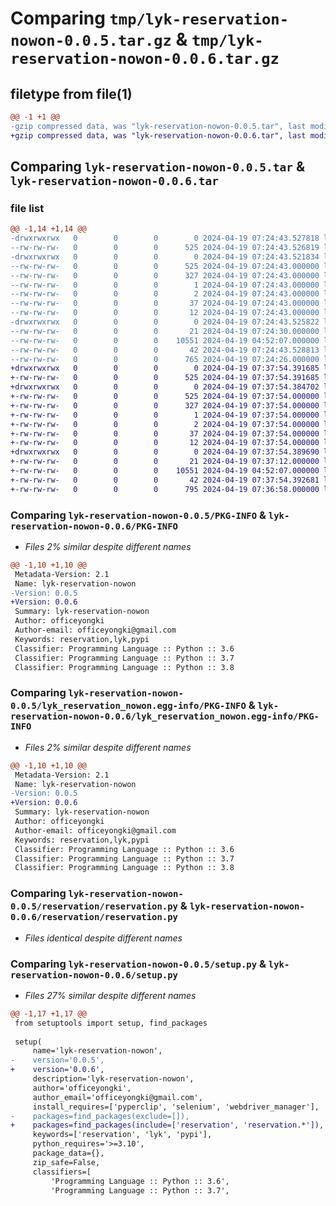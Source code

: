 # Comparing `tmp/lyk-reservation-nowon-0.0.5.tar.gz` & `tmp/lyk-reservation-nowon-0.0.6.tar.gz`

## filetype from file(1)

```diff
@@ -1 +1 @@
-gzip compressed data, was "lyk-reservation-nowon-0.0.5.tar", last modified: Fri Apr 19 07:24:43 2024, max compression
+gzip compressed data, was "lyk-reservation-nowon-0.0.6.tar", last modified: Fri Apr 19 07:37:54 2024, max compression
```

## Comparing `lyk-reservation-nowon-0.0.5.tar` & `lyk-reservation-nowon-0.0.6.tar`

### file list

```diff
@@ -1,14 +1,14 @@
-drwxrwxrwx   0        0        0        0 2024-04-19 07:24:43.527818 lyk-reservation-nowon-0.0.5/
--rw-rw-rw-   0        0        0      525 2024-04-19 07:24:43.526819 lyk-reservation-nowon-0.0.5/PKG-INFO
-drwxrwxrwx   0        0        0        0 2024-04-19 07:24:43.521834 lyk-reservation-nowon-0.0.5/lyk_reservation_nowon.egg-info/
--rw-rw-rw-   0        0        0      525 2024-04-19 07:24:43.000000 lyk-reservation-nowon-0.0.5/lyk_reservation_nowon.egg-info/PKG-INFO
--rw-rw-rw-   0        0        0      327 2024-04-19 07:24:43.000000 lyk-reservation-nowon-0.0.5/lyk_reservation_nowon.egg-info/SOURCES.txt
--rw-rw-rw-   0        0        0        1 2024-04-19 07:24:43.000000 lyk-reservation-nowon-0.0.5/lyk_reservation_nowon.egg-info/dependency_links.txt
--rw-rw-rw-   0        0        0        2 2024-04-19 07:24:43.000000 lyk-reservation-nowon-0.0.5/lyk_reservation_nowon.egg-info/not-zip-safe
--rw-rw-rw-   0        0        0       37 2024-04-19 07:24:43.000000 lyk-reservation-nowon-0.0.5/lyk_reservation_nowon.egg-info/requires.txt
--rw-rw-rw-   0        0        0       12 2024-04-19 07:24:43.000000 lyk-reservation-nowon-0.0.5/lyk_reservation_nowon.egg-info/top_level.txt
-drwxrwxrwx   0        0        0        0 2024-04-19 07:24:43.525822 lyk-reservation-nowon-0.0.5/reservation/
--rw-rw-rw-   0        0        0       21 2024-04-19 07:24:30.000000 lyk-reservation-nowon-0.0.5/reservation/__init__.py
--rw-rw-rw-   0        0        0    10551 2024-04-19 04:52:07.000000 lyk-reservation-nowon-0.0.5/reservation/reservation.py
--rw-rw-rw-   0        0        0       42 2024-04-19 07:24:43.528813 lyk-reservation-nowon-0.0.5/setup.cfg
--rw-rw-rw-   0        0        0      765 2024-04-19 07:24:26.000000 lyk-reservation-nowon-0.0.5/setup.py
+drwxrwxrwx   0        0        0        0 2024-04-19 07:37:54.391685 lyk-reservation-nowon-0.0.6/
+-rw-rw-rw-   0        0        0      525 2024-04-19 07:37:54.391685 lyk-reservation-nowon-0.0.6/PKG-INFO
+drwxrwxrwx   0        0        0        0 2024-04-19 07:37:54.384702 lyk-reservation-nowon-0.0.6/lyk_reservation_nowon.egg-info/
+-rw-rw-rw-   0        0        0      525 2024-04-19 07:37:54.000000 lyk-reservation-nowon-0.0.6/lyk_reservation_nowon.egg-info/PKG-INFO
+-rw-rw-rw-   0        0        0      327 2024-04-19 07:37:54.000000 lyk-reservation-nowon-0.0.6/lyk_reservation_nowon.egg-info/SOURCES.txt
+-rw-rw-rw-   0        0        0        1 2024-04-19 07:37:54.000000 lyk-reservation-nowon-0.0.6/lyk_reservation_nowon.egg-info/dependency_links.txt
+-rw-rw-rw-   0        0        0        2 2024-04-19 07:37:54.000000 lyk-reservation-nowon-0.0.6/lyk_reservation_nowon.egg-info/not-zip-safe
+-rw-rw-rw-   0        0        0       37 2024-04-19 07:37:54.000000 lyk-reservation-nowon-0.0.6/lyk_reservation_nowon.egg-info/requires.txt
+-rw-rw-rw-   0        0        0       12 2024-04-19 07:37:54.000000 lyk-reservation-nowon-0.0.6/lyk_reservation_nowon.egg-info/top_level.txt
+drwxrwxrwx   0        0        0        0 2024-04-19 07:37:54.389690 lyk-reservation-nowon-0.0.6/reservation/
+-rw-rw-rw-   0        0        0       21 2024-04-19 07:37:12.000000 lyk-reservation-nowon-0.0.6/reservation/__init__.py
+-rw-rw-rw-   0        0        0    10551 2024-04-19 04:52:07.000000 lyk-reservation-nowon-0.0.6/reservation/reservation.py
+-rw-rw-rw-   0        0        0       42 2024-04-19 07:37:54.392681 lyk-reservation-nowon-0.0.6/setup.cfg
+-rw-rw-rw-   0        0        0      795 2024-04-19 07:36:58.000000 lyk-reservation-nowon-0.0.6/setup.py
```

### Comparing `lyk-reservation-nowon-0.0.5/PKG-INFO` & `lyk-reservation-nowon-0.0.6/PKG-INFO`

 * *Files 2% similar despite different names*

```diff
@@ -1,10 +1,10 @@
 Metadata-Version: 2.1
 Name: lyk-reservation-nowon
-Version: 0.0.5
+Version: 0.0.6
 Summary: lyk-reservation-nowon
 Author: officeyongki
 Author-email: officeyongki@gmail.com
 Keywords: reservation,lyk,pypi
 Classifier: Programming Language :: Python :: 3.6
 Classifier: Programming Language :: Python :: 3.7
 Classifier: Programming Language :: Python :: 3.8
```

### Comparing `lyk-reservation-nowon-0.0.5/lyk_reservation_nowon.egg-info/PKG-INFO` & `lyk-reservation-nowon-0.0.6/lyk_reservation_nowon.egg-info/PKG-INFO`

 * *Files 2% similar despite different names*

```diff
@@ -1,10 +1,10 @@
 Metadata-Version: 2.1
 Name: lyk-reservation-nowon
-Version: 0.0.5
+Version: 0.0.6
 Summary: lyk-reservation-nowon
 Author: officeyongki
 Author-email: officeyongki@gmail.com
 Keywords: reservation,lyk,pypi
 Classifier: Programming Language :: Python :: 3.6
 Classifier: Programming Language :: Python :: 3.7
 Classifier: Programming Language :: Python :: 3.8
```

### Comparing `lyk-reservation-nowon-0.0.5/reservation/reservation.py` & `lyk-reservation-nowon-0.0.6/reservation/reservation.py`

 * *Files identical despite different names*

### Comparing `lyk-reservation-nowon-0.0.5/setup.py` & `lyk-reservation-nowon-0.0.6/setup.py`

 * *Files 27% similar despite different names*

```diff
@@ -1,17 +1,17 @@
 from setuptools import setup, find_packages
 
 setup(
     name='lyk-reservation-nowon',
-    version='0.0.5',
+    version='0.0.6',
     description='lyk-reservation-nowon',
     author='officeyongki',
     author_email='officeyongki@gmail.com',
     install_requires=['pyperclip', 'selenium', 'webdriver_manager'],
-    packages=find_packages(exclude=[]),
+    packages=find_packages(include=['reservation', 'reservation.*']),
     keywords=['reservation', 'lyk', 'pypi'],
     python_requires='>=3.10',
     package_data={},
     zip_safe=False,
     classifiers=[
         'Programming Language :: Python :: 3.6',
         'Programming Language :: Python :: 3.7',
```

